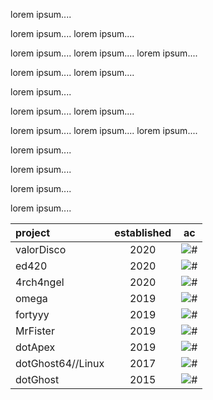 lorem ipsum....

lorem ipsum....
lorem ipsum....

lorem ipsum....
lorem ipsum....
lorem ipsum....

lorem ipsum....
lorem ipsum....

lorem ipsum....

lorem ipsum....
lorem ipsum....

lorem ipsum....
lorem ipsum....
lorem ipsum....

lorem ipsum....

lorem ipsum....

lorem ipsum....

lorem ipsum....



| project           | established | ac      |
|:------------------|:-----------:|:--------------:|
| valorDisco        | 2020        | ![#](https://img.shields.io/badge/-undetected-green) |
| ed420             | 2020        | ![#](https://img.shields.io/badge/-detected-red)   |
| 4rch4ngel         | 2020        | ![#](https://img.shields.io/badge/-undetected-green) |
| omega             | 2019        | ![#](https://img.shields.io/badge/-detected-red)   |
| fortyyy           | 2019        | ![#](https://img.shields.io/badge/-undetected-green) |
| MrFister          | 2019        | ![#](https://img.shields.io/badge/-undetected-green) |
| dotApex           | 2019        | ![#](https://img.shields.io/badge/-detected-red)   |
| dotGhost64//Linux | 2017        | ![#](https://img.shields.io/badge/-undetected-green) |
| dotGhost          | 2015        | ![#](https://img.shields.io/badge/-undetected-green) |
